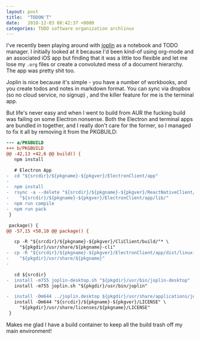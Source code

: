 ```yaml
---
layout: post
title:  "TODON'T"
date:   2018-12-03 08:42:37 +0000
categories: TODO software organization archlinux
---
```


I've recently been playing around with [joplin](joplin) as a notebook and TODO
manager. I initially looked at it because I'd been kind-of using org-mode and an
associated iOS app but finding that it was a little too flexible and let me lose
my `.org` files or create a convoluted mess of a document hierarchy. The app was
pretty shit too.

Joplin is nice because it's simple - you have a number of workbooks, and you
create todos and notes in markdown format. You can sync via dropbox (so no cloud
service, no signup) , and the killer feature for me is the terminal app.

But life's never easy and when I went to build from AUR the fucking build was
failing on some Electron nonsense. Both the Electron and terminal apps are
bundled in together, and I really don't care for the former, so I managed to fix
it all by removing it from the PKGBUILD:

```diff
--- a/PKGBUILD
+++ b/PKGBUILD
@@ -42,13 +42,6 @@ build() {
   npm install

   # Electron App
-  cd "${srcdir}/${pkgname}-${pkgver}/ElectronClient/app"
-
-  npm install
-  rsync -a --delete "${srcdir}/${pkgname}-${pkgver}/ReactNativeClient/lib/" \
-    "${srcdir}/${pkgname}-${pkgver}/ElectronClient/app/lib/"
-  npm run compile
-  npm run pack
 }

 package() {
@@ -57,15 +50,10 @@ package() {

   cp -R "${srcdir}/${pkgname}-${pkgver}/CliClient/build/"* \
     "${pkgdir}/usr/share/${pkgname}-cli"
-  cp -R "${srcdir}/${pkgname}-${pkgver}/ElectronClient/app/dist/linux-unpacked/"* \
-    "${pkgdir}/usr/share/${pkgname}"
-

   cd ${srcdir}
-  install -m755 joplin-desktop.sh "${pkgdir}/usr/bin/joplin-desktop"
   install -m755 joplin.sh "${pkgdir}/usr/bin/joplin"

-  install -Dm644 ../joplin.desktop ${pkgdir}/usr/share/applications/joplin.desktop
   install -Dm644 "${srcdir}/${pkgname}-${pkgver}/LICENSE" \
     "${pkgdir}/usr/share/licenses/${pkgname}/LICENSE"
 }
```

Makes me glad I have a build container to keep all the build trash off my main
environment!

[joplin]:https://joplin.cozic.net/
